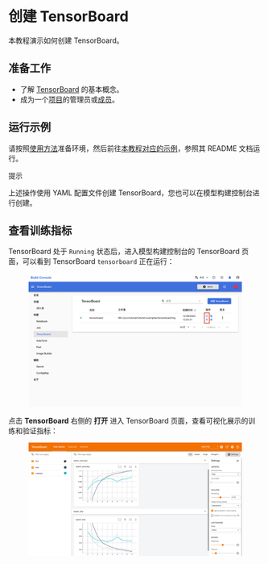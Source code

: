 # 创建 TensorBoard

本教程演示如何创建 TensorBoard。

## 准备工作

* 了解 [TensorBoard](../modules/building/tensorboard.md) 的基本概念。
* 成为一个[项目](../modules/security/project.md)的管理员或[成员](./add-project-member.md)。

## 运行示例

请按照<a target="_blank" rel="noopener noreferrer" href="https://github.com/t9k/tutorial-examples/blob/master/docs/README-zh.md#%E4%BD%BF%E7%94%A8%E6%96%B9%E6%B3%95">使用方法</a>准备环境，然后前往<a target="_blank" rel="noopener noreferrer" href="https://github.com/t9k/tutorial-examples/tree/master/tensorboard">本教程对应的示例</a>，参照其 README 文档运行。

<aside class="note tip">
<div class="title">提示</div>

上述操作使用 YAML 配置文件创建 TensorBoard，您也可以在模型构建控制台进行创建。

</aside>

## 查看训练指标

TensorBoard 处于 `Running` 状态后，进入模型构建控制台的 TensorBoard 页面，可以看到 TensorBoard `tensorboard` 正在运行：

<figure class="screenshot">
    <img alt="running" src="../assets/tasks/create-tensorboard/tensorboard-manage.png" />
</figure>


点击 **TensorBoard** 右侧的 **打开** 进入 TensorBoard 页面，查看可视化展示的训练和验证指标：

<figure class="screenshot">
    <img alt="tensorboard" src="../assets/tasks/create-tensorboard/tensorboard-open.png" />
</figure>
